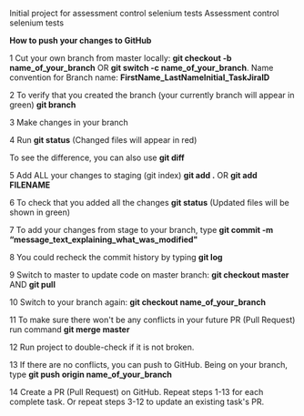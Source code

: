 Initial project for assessment control selenium tests
Assessment control selenium tests

**How to push your changes to GitHub**

1 Cut your own branch from master locally: **git checkout -b name_of_your_branch** OR **git switch -c name_of_your_branch**.
Name convention for Branch name: **FirstName_LastNameInitial_TaskJiraID**

2 To verify that you created the branch (your currently branch will appear in green) **git branch**

3 Make changes in your branch

4 Run **git status** (Changed files will appear in red)

To see the difference, you can also use **git diff**

5 Add ALL your changes to staging (git index) **git add .** OR **git add FILENAME**

6 To check that you added all the changes **git status** (Updated files will be shown in green)

7 To add your changes from stage to your branch, type **git commit -m “message_text_explaining_what_was_modified"**

8 You could recheck the commit history by typing **git log**

9 Switch to master to update code on master branch: **git checkout master** AND **git pull**

10 Switch to your branch again: **git checkout name_of_your_branch**

11 To make sure there won't be any conflicts in your future PR (Pull Request) run command **git merge master**

12 Run project to double-check if it is not broken.

13 If there are no conflicts, you can push to GitHub. Being on your branch, type **git push origin name_of_your_branch**

14 Create a PR (Pull Request) on GitHub. Repeat steps 1-13 for each complete task. Or repeat steps 3-12 to update an existing task's PR.

